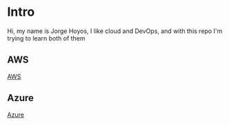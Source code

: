 # **Intro**

Hi, my name is Jorge Hoyos, I like cloud and DevOps, and with this repo I'm trying to learn both of them

## **AWS**

[AWS](aws/README.md)

## **Azure**

[Azure](azure/README.md)
